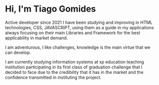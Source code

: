
<h1 align="left">Hi, I'm Tiago Gomides</h1>

<p> Active developer since 2021 I have been studying and improving in HTML technologies, CSS, JAVASCRIPT, using them as a guide in my applications always focusing on their main Libraries and Framework for the best applicability in market demand.</p>

<p> I am adventurous, I like challenges, knowledge is the main virtue that we can develop.</p>

<p> I am currently studying information systems at xp education teaching institution participating in its first class of graduation challenge that I decided to face due to the credibility that it has in the market and the confidence transmitted in instituting the project.</p>

